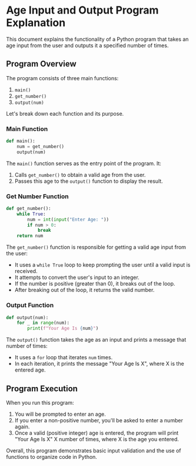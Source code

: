 # Age Input and Output Program Explanation

This document explains the functionality of a Python program that takes an age input from the user and outputs it a specified number of times.

## Program Overview

The program consists of three main functions:

1. `main()`
2. `get_number()`
3. `output(num)`

Let's break down each function and its purpose.

### Main Function

```python
def main():
    num = get_number()
    output(num)
```

The `main()` function serves as the entry point of the program. It:
1. Calls `get_number()` to obtain a valid age from the user.
2. Passes this age to the `output()` function to display the result.

### Get Number Function

```python
def get_number():
    while True:
        num = int(input("Enter Age: "))
        if num > 0:
            break
    return num
```

The `get_number()` function is responsible for getting a valid age input from the user:

- It uses a `while True` loop to keep prompting the user until a valid input is received.
- It attempts to convert the user's input to an integer.
- If the number is positive (greater than 0), it breaks out of the loop.
- After breaking out of the loop, it returns the valid number.

### Output Function

```python
def output(num):
    for _ in range(num):
        print(f"Your Age Is {num}")
```

The `output()` function takes the age as an input and prints a message that number of times:

- It uses a `for` loop that iterates `num` times.
- In each iteration, it prints the message "Your Age Is X", where X is the entered age.

## Program Execution

When you run this program:

1. You will be prompted to enter an age.
2. If you enter a non-positive number, you'll be asked to enter a number again.
3. Once a valid (positive integer) age is entered, the program will print "Your Age Is X" X number of times, where X is the age you entered.

Overall, this program demonstrates basic input validation and the use of functions to organize code in Python.
